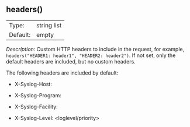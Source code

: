 ---
---
<!-- DISCLAIMER: This file is based on the syslog-ng Open Source Edition documentation https://github.com/balabit/syslog-ng-ose-guides/commit/2f4a52ee61d1ea9ad27cb4f3168b95408fddfdf2 and is used under the terms of The syslog-ng Open Source Edition Documentation License. The file has been modified by Axoflow. -->

## headers()

|          |             |
| -------- | ----------- |
| Type:    | string list |
| Default: | empty       |

*Description:* Custom HTTP headers to include in the request, for example, `headers("HEADER1: header1", "HEADER2: header2")`. If not set, only the default headers are included, but no custom headers.

The following headers are included by default:

  - X-Syslog-Host: <host>

  - X-Syslog-Program: <program>

  - X-Syslog-Facility: <facility>

  - X-Syslog-Level: <loglevel/priority>

